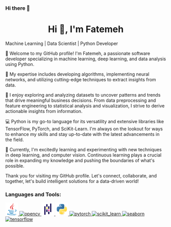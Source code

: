 ### Hi there 👋

<h1 align="center">Hi 👋, I'm Fatemeh </h1>
<p align="left">
  Machine Learning | Data Scientist | Python Developer 

👋 Welcome to my GitHub profile! I'm Fatemeh, a passionate software developer specializing in machine learning, deep learning, and data analysis using Python.

👾 My expertise includes developing algorithms, implementing neural networks, and utilizing cutting-edge techniques to extract insights from data.

🔬 I enjoy exploring and analyzing datasets to uncover patterns and trends that drive meaningful business decisions. From data preprocessing and feature engineering to statistical analysis and visualization, I strive to derive actionable insights from information.

💻 Python is my go-to language for its versatility and extensive libraries like TensorFlow, PyTorch, and SciKit-Learn. I'm always on the lookout for ways to enhance my skills and stay up-to-date with the latest advancements in the field.

🌱 Currently, I'm excitedly learning and experimenting with new techniques in deep learning, and computer vision. Continuous learning plays a crucial role in expanding my knowledge and pushing the boundaries of what's possible.


Thank you for visiting my GitHub profile. Let's connect, collaborate, and together, let's build intelligent solutions for a data-driven world!
</p>

<h3 align="left">Languages and Tools:</h3>
<p align="left"> <a href="https://www.java.com" target="_blank" rel="noreferrer"> <img src="https://raw.githubusercontent.com/devicons/devicon/master/icons/java/java-original.svg" alt="java" width="40" height="40"/> </a> <a href="https://opencv.org/" target="_blank" rel="noreferrer"> <img src="https://www.vectorlogo.zone/logos/opencv/opencv-icon.svg" alt="opencv" width="40" height="40"/> </a> <a href="https://pandas.pydata.org/" target="_blank" rel="noreferrer"> <img src="https://raw.githubusercontent.com/devicons/devicon/2ae2a900d2f041da66e950e4d48052658d850630/icons/pandas/pandas-original.svg" alt="pandas" width="40" height="40"/> </a> <a href="https://www.python.org" target="_blank" rel="noreferrer"> <img src="https://raw.githubusercontent.com/devicons/devicon/master/icons/python/python-original.svg" alt="python" width="40" height="40"/> </a> <a href="https://pytorch.org/" target="_blank" rel="noreferrer"> <img src="https://www.vectorlogo.zone/logos/pytorch/pytorch-icon.svg" alt="pytorch" width="40" height="40"/> </a> <a href="https://scikit-learn.org/" target="_blank" rel="noreferrer"> <img src="https://upload.wikimedia.org/wikipedia/commons/0/05/Scikit_learn_logo_small.svg" alt="scikit_learn" width="40" height="40"/> </a> <a href="https://seaborn.pydata.org/" target="_blank" rel="noreferrer"> <img src="https://seaborn.pydata.org/_images/logo-mark-lightbg.svg" alt="seaborn" width="40" height="40"/> </a> <a href="https://www.tensorflow.org" target="_blank" rel="noreferrer"> <img src="https://www.vectorlogo.zone/logos/tensorflow/tensorflow-icon.svg" alt="tensorflow" width="40" height="40"/> </a> </p>
